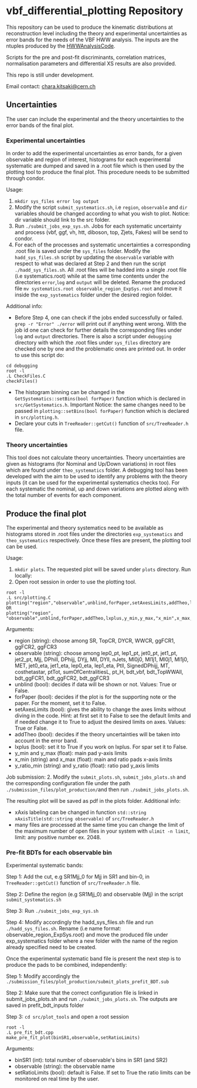 # vbf_differential_plotting Repository

This repository can be used to produce the kinematic distributions at reconstruction level including the theory and experimental uncertainties as error bands for the needs of the VBF HWW analysis. 
The inputs are the ntuples produced by the [HWWAnalysisCode](https://gitlab.cern.ch/atlas-physics/higgs/hww/HWWAnalysisCode). 

Scripts for the pre and post-fit discriminants, correlation matrices, normalisation parameters and differential XS results are also provided.

This repo is still under development.

Email contact: chara.kitsaki@cern.ch  

## Uncertainties
The user can include the experimental and the theory uncertainties to the error bands of the final plot. 
### Experimental uncertainties 
In order to add the experimental uncertainties as error bands, for a given observable and region of interest, histograms for each experimental systematic are dumped and saved in a .root file which is then used by the plotting tool to produce the final plot. This procedure needs to be submitted through condor.

Usage:
1. `mkdir sys_files error log output` 
2. Modify the script `submit_systematics.sh`, i.e `region`, `observable` and `dir` variables should be changed according to what you wish to plot. Notice: dir variable should link to the src folder.
3. Run `./submit_jobs_exp_sys.sh`. Jobs for each systematic uncertainty and process (vbf, ggf, vh, htt, diboson, top, Zjets, Fakes) will be send to condor.
4. For each of the processes and systematic uncertainties a corresponding .root file is saved under the `sys_files` folder. Modify the `hadd_sys_files.sh` script by updating the `observable` variable with respect to what was declared at Step 2 and then run the script `./hadd_sys_files.sh`. All .root files will be hadded into a single .root file (i.e systematics.root) while at the same time contents under the directories `error`,`log` and `output` will be deleted. Rename the produced file `mv systematics.root observable_region_ExpSys.root` and move it inside the `exp_systematics` folder under the desired region folder.

Additional info:
* Before Step 4, one can check if the jobs ended successfully or failed. `grep -r "Error" ./error` will print out if anything went wrong. With the job id one can check for further details the corresponding files under `log` and `output` directories. There is also a script under `debugging` directory with which the .root files under `sys_files` directory are checked one by one and the problematic ones are printed out. In order to use this script do: 
```
cd debugging
root -l 
.L CheckFiles.C
checkFiles()
``` 
* The histogram binning can be changed in the `GetSystematics::setBins(bool forPaper)` function which is declared in `src/GetSystematics.h`. Important Notice: the same changes need to be passed in `plotting::setBins(bool forPaper)` function which is declared in `src/plotting.h`.
* Declare your cuts in `TreeReader::getCut()` function of `src/TreeReader.h` file.

### Theory uncertainties
This tool does not calculate theory uncertainties. Theory uncertainties are given as histograms (for Nominal and Up/Down variations) in root files which are found under `theo_systematics` folder. 
A debugging tool has been developed with the aim to be used to identify any problems with the theory inputs (it can be used for the experimental systematics checks too). For each systematic the nominal, up and down variations are plotted along with the total number of events for each component.

Produce the final plot
----------------------
The experimental and theory systematics need to be available as histograms stored in .root files under the directories `exp_systematics` and `theo_systematics` respectively. Once these files are present, the plotting tool can be used.

Usage:
1. `mkdir plots`. The requested plot will be saved under `plots` directory.
Run locally: 
2. Open root session in order to use the plotting tool.
```
root -l 
.L src/plotting.C
plotting("region","observable",unblind,forPaper,setAxesLimits,addTheo,lxplus)
OR
plotting("region", "observable",unblind,forPaper,addTheo,lxplus,y_min,y_max,"x_min",x_max,"y_ratio_min",y_ratio_max)
```
Arguments:
* region (string): choose among SR, TopCR, DYCR, WWCR, ggFCR1, ggFCR2, ggFCR3
* observable (string): choose among lep0_pt, lep1_pt, jet0_pt, jet1_pt, jet2_pt, Mjj, DPhill, DPhijj, DYjj, Mll, DYll, nJets, Ml0j0, Ml1j1, Ml0j1, Ml1j0, MET, jet0_eta, jet1_eta, lep0_eta, lep1_eta, Ptll, SignedDPhijj, MT, costhetastar, ptTot, sumOfCentralitiesL, pt_H, bdt_vbf, bdt_TopWWAll, bdt_ggFCR1, bdt_ggFCR2, bdt_ggFCR3
* unblind (bool): decides if data will be shown or not. Values: True or False.
* forPaper (bool): decides if the plot is for the supporting note or the paper. For the moment, set it to False. 
* setAxesLimits (bool): gives the ability to change the axes limits without diving in the code. Hint: at first set it to False to see the default limits and if needed change it to True to adjust the desired limits on axes. Values: True or False. 
* addTheo (bool): decides if the theory uncertainties will be taken into account in the error band.
* lxplus (bool): set it to True if you work on lxplus. For spar set it to False. 
* y_min and y_max (float): main pad y-axis limits
* x_min (string) and x_max (float): main and ratio pads x-axis limits
* y_ratio_min (string) and y_ratio (float): ratio pad y_axis limits

Job submission:
2. Modify the `submit_plots.sh`, `submit_jobs_plots.sh` and the corresponding configuration file under the path `./submission_files/plot_production/`and then run `./submit_jobs_plots.sh`. 

The resulting plot will be saved as pdf in the plots folder.
Additional info:
* xAxis labeling can be changed in function `std::string xAxisTitle(std::string observable)` of `src/TreeReader.h`
* many files are processed at the same time you can change the limit of the maximum number of open files in your system with `ulimit -n limit`, limit: any positive number ex. 2048.

### Pre-fit BDTs for each observable bin
Experimental systematic bands:

Step 1: Add the cut, e.g SR1Mjj_0 for Mjj in SR1 and bin-0, in `TreeReader::getCut()` function of `src/TreeReader.h` file.

Step 2: Define the region (e.g SR1Mjj_0) and observable (Mjj) in the script `submit_systematics.sh`

Step 3: Run `./submit_jobs_exp_sys.sh`

Step 4: Modify accordingly the hadd_sys_files.sh file and run `./hadd_sys_files.sh`. Rename (i.e name format: observable_region_ExpSys.root) and move the produced file under exp_systematics folder where a new folder with the name of the region already specified need to be created.

Once the experimental systematic band file is present the next step is to produce the pads to be combined, independently:

Step 1: Modify accordingly the `./submission_files/plot_production/submit_plots_prefit_BDT.sub` 

Step 2: Make sure that the correct configuration file is linked in submit_jobs_plots.sh and run `./submit_jobs_plots.sh`. The outputs are saved in prefit_bdt_inputs folder

Step 3: `cd src/plot_tools` and open a root session 
```
root -l
.L pre_fit_bdt.cpp
make_pre_fit_plot(binSR1,observable,setRatioLimits)
```
Arguments:
* binSR1 (int): total number of observable's bins in SR1 (and SR2)
* observable (string): the observable name
* setRatioLimits (bool): default is False. If set to True the ratio limits can be monitored on real time by the user. 
